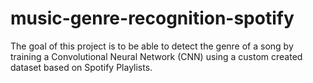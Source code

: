 # music-genre-recognition-spotify
The goal of this project is to be able to detect the genre of a song by training a Convolutional Neural Network (CNN) using a custom created dataset based on Spotify Playlists.

